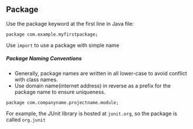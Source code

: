 ## Package
Use the package keyword at the first line in Java file:
```
package com.example.myfirstpackage;
```

Use `import` to use a package with simple name
##### Package Naming Conventions
- Generally, package names are written in all lower-case to avoid conflict with class names.
- Use domain name(internet address) in reverse as a prefix for the package name to ensure uniqueness.
```
package com.companyname.projectname.module;
```
For example, the JUnit library is hosted at `junit.org`, so the package is called `org.junit`

